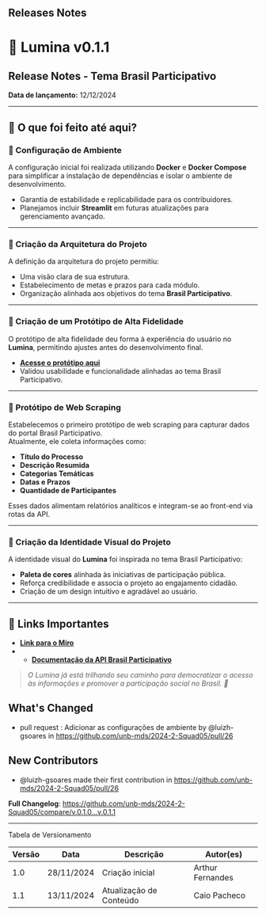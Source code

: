 ## Releases Notes

# 🌟 **Lumina v0.1.1**  
## Release Notes - Tema Brasil Participativo
**Data de lançamento:**  12/12/2024

---

## 📔 O que foi feito até aqui?

### 📌 Configuração de Ambiente  
A configuração inicial foi realizada utilizando **Docker** e **Docker Compose** para simplificar a instalação de dependências e isolar o ambiente de desenvolvimento.  
- Garantia de estabilidade e replicabilidade para os contribuidores.  
- Planejamos incluir **Streamlit** em futuras atualizações para gerenciamento avançado.

---

### 📌 Criação da Arquitetura do Projeto  
A definição da arquitetura do projeto permitiu:  
- Uma visão clara de sua estrutura.  
- Estabelecimento de metas e prazos para cada módulo.  
- Organização alinhada aos objetivos do tema **Brasil Participativo**.

---

### 📌 Criação de um Protótipo de Alta Fidelidade  
O protótipo de alta fidelidade deu forma à experiência do usuário no **Lumina**, permitindo ajustes antes do desenvolvimento final.  
- **[Acesse o protótipo aqui](https://www.figma.com/design/ndDTjRCPvwRNbhyQz5awjQ/MDS---Prototipo-de-Baixa?node-id=84-3&t=95I7kUCyoEN3enFY-1)**  
- Validou usabilidade e funcionalidade alinhadas ao tema Brasil Participativo.

---

### 📌 Protótipo de Web Scraping  
Estabelecemos o primeiro protótipo de web scraping para capturar dados do portal Brasil Participativo.  
Atualmente, ele coleta informações como:  
- **Título do Processo**  
- **Descrição Resumida**  
- **Categorias Temáticas**  
- **Datas e Prazos**  
- **Quantidade de Participantes**  

Esses dados alimentam relatórios analíticos e integram-se ao front-end via rotas da API.

---


### 📌 Criação da Identidade Visual do Projeto  
A identidade visual do **Lumina** foi inspirada no tema Brasil Participativo:  
- **Paleta de cores** alinhada às iniciativas de participação pública.  
- Reforça credibilidade e associa o projeto ao engajamento cidadão.  
- Criação de um design intuitivo e agradável ao usuário.

---

## 🔗 Links Importantes  
- **[Link para o Miro](https://miro.com/app/board/uXjVLKNGzd8=/?share_link_id=178745215290)**  
- - **[Documentação da API Brasil Participativo](https://brasilparticipativo.presidencia.gov.br/api/docs)**  

> *O Lumina já está trilhando seu caminho para democratizar o acesso às informações e promover a participação social no Brasil. 🚀*

## What's Changed
* pull request : Adicionar as configurações de ambiente by @luizh-gsoares in https://github.com/unb-mds/2024-2-Squad05/pull/26

## New Contributors
* @luizh-gsoares made their first contribution in https://github.com/unb-mds/2024-2-Squad05/pull/26

**Full Changelog**: https://github.com/unb-mds/2024-2-Squad05/compare/v.0.1.0...v.0.1.1

---

Tabela de Versionamento

| Versão | Data       | Descrição                                                     | Autor(es)        |
|--------|------------|---------------------------------------------------------------|------------------|
| 1.0    | 28/11/2024 | Criação inicial                       | Arthur Fernandes |
| 1.1    | 13/11/2024 | Atualização de Conteúdo               | Caio Pacheco |